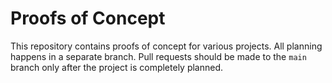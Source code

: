 # Proofs of Concept

This repository contains proofs of concept for various projects. All planning happens in a separate branch. Pull requests should be made to the `main` branch only after the project is completely planned.

